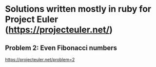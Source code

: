 # Solutions written mostly in ruby for Project Euler (https://projecteuler.net/)

## Problem 2: Even Fibonacci numbers 

https://projecteuler.net/problem=2
